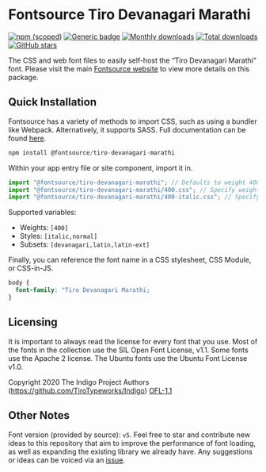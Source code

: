 # Fontsource Tiro Devanagari Marathi

[![npm (scoped)](https://img.shields.io/npm/v/@fontsource/tiro-devanagari-marathi?color=brightgreen)](https://www.npmjs.com/package/@fontsource/tiro-devanagari-marathi) [![Generic badge](https://img.shields.io/badge/fontsource-passing-brightgreen)](https://github.com/fontsource/fontsource) [![Monthly downloads](https://badgen.net/npm/dm/@fontsource/tiro-devanagari-marathi)](https://github.com/fontsource/fontsource) [![Total downloads](https://badgen.net/npm/dt/@fontsource/tiro-devanagari-marathi)](https://github.com/fontsource/fontsource) [![GitHub stars](https://img.shields.io/github/stars/fontsource/fontsource.svg?style=social&label=Star)](https://github.com/fontsource/fontsource/stargazers)

The CSS and web font files to easily self-host the “Tiro Devanagari Marathi” font. Please visit the main [Fontsource website](https://fontsource.org/fonts/tiro-devanagari-marathi) to view more details on this package.

## Quick Installation

Fontsource has a variety of methods to import CSS, such as using a bundler like Webpack. Alternatively, it supports SASS. Full documentation can be found [here](https://fontsource.org/docs/introduction).

```javascript
npm install @fontsource/tiro-devanagari-marathi
```

Within your app entry file or site component, import it in.

```javascript
import "@fontsource/tiro-devanagari-marathi"; // Defaults to weight 400
import "@fontsource/tiro-devanagari-marathi/400.css"; // Specify weight
import "@fontsource/tiro-devanagari-marathi/400-italic.css"; // Specify weight and style

```

Supported variables:
- Weights: `[400]`
- Styles: `[italic,normal]`
- Subsets: `[devanagari,latin,latin-ext]`

Finally, you can reference the font name in a CSS stylesheet, CSS Module, or CSS-in-JS.

```css
body {
  font-family: "Tiro Devanagari Marathi;
}
```

## Licensing
It is important to always read the license for every font that you use.
Most of the fonts in the collection use the SIL Open Font License, v1.1. Some fonts use the Apache 2 license. The Ubuntu fonts use the Ubuntu Font License v1.0.

Copyright 2020 The Indigo Project Authors (https://github.com/TiroTypeworks/Indigo)
[OFL-1.1](http://scripts.sil.org/OFL)

## Other Notes
Font version (provided by source): `v5`.
Feel free to star and contribute new ideas to this repository that aim to improve the performance of font loading, as well as expanding the existing library we already have. Any suggestions or ideas can be voiced via an [issue](https://github.com/fontsource/fontsource/issues).